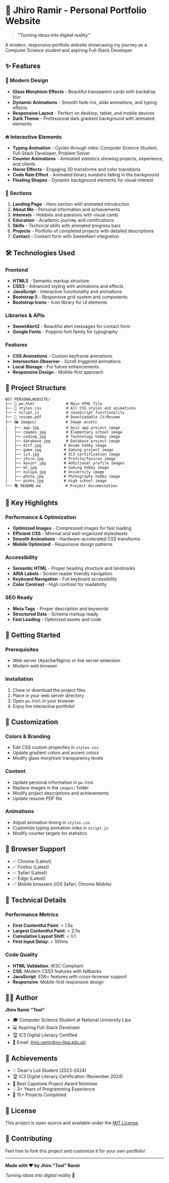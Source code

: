 # 🌟 Jhiro Ramir - Personal Portfolio Website

> **"Turning ideas into digital reality"**

A modern, responsive portfolio website showcasing my journey as a Computer Science student and aspiring Full-Stack Developer.


## ✨ Features

### 🎨 Modern Design
- **Glass Morphism Effects** - Beautiful transparent cards with backdrop blur
- **Dynamic Animations** - Smooth fade-ins, slide animations, and typing effects
- **Responsive Layout** - Perfect on desktop, tablet, and mobile devices
- **Dark Theme** - Professional dark gradient background with animated elements

### 🔥 Interactive Elements
- **Typing Animation** - Cycles through roles: Computer Science Student, Full-Stack Developer, Problem Solver
- **Counter Animations** - Animated statistics showing projects, experience, and clients
- **Hover Effects** - Engaging 3D transforms and color transitions
- **Code Rain Effect** - Animated binary numbers falling in the background
- **Floating Shapes** - Dynamic background elements for visual interest

### 📱 Sections
1. **Landing Page** - Hero section with animated introduction
2. **About Me** - Personal information and achievements
3. **Interests** - Hobbies and passions with visual cards
4. **Education** - Academic journey and certifications
5. **Skills** - Technical skills with animated progress bars
6. **Projects** - Portfolio of completed projects with detailed descriptions
7. **Contact** - Contact form with SweetAlert integration

## 🛠️ Technologies Used

### Frontend
- **HTML5** - Semantic markup structure
- **CSS3** - Advanced styling with animations and effects
- **JavaScript** - Interactive functionality and animations
- **Bootstrap 5** - Responsive grid system and components
- **Bootstrap Icons** - Icon library for UI elements

### Libraries & APIs
- **SweetAlert2** - Beautiful alert messages for contact form
- **Google Fonts** - Poppins font family for typography

### Features
- **CSS Animations** - Custom keyframe animations
- **Intersection Observer** - Scroll-triggered animations
- **Local Storage** - For future enhancements
- **Responsive Design** - Mobile-first approach

## 📁 Project Structure

```
WST_PERSONALWEBSITE/
├── 📄 pw.html              # Main HTML file
├── 🎨 styles.css           # All CSS styles and animations
├── ⚡ script.js            # JavaScript functionality
├── 📄 resume.pdf           # Downloadable CV/Resume
├── 🖼️ images/             # Image assets
│   ├── app.jpg            # Quiz app project image
│   ├── cmames.jpg         # Elementary school image
│   ├── coding.jpg         # Technology hobby image
│   ├── database.jpg       # Database project image
│   ├── ditf.jpg          # Anime hobby image
│   ├── game.jpg          # Gaming project image
│   ├── ic3.jpg           # IC3 certification image
│   ├── jhiro.jpg         # Profile/favicon image
│   ├── kevin*.jpg        # Additional profile images
│   ├── ml.jpg            # Gaming hobby image
│   ├── nulipa.jpg        # University image
│   ├── photo.jpg         # Photography hobby image
│   └── pinhs.jpg         # High school image
└── 📚 README.md           # Project documentation
```

## 🎯 Key Highlights

### Performance & Optimization
- **Optimized Images** - Compressed images for fast loading
- **Efficient CSS** - Minimal and well-organized stylesheets
- **Smooth Animations** - Hardware-accelerated CSS transforms
- **Mobile Optimized** - Responsive design patterns

### Accessibility
- **Semantic HTML** - Proper heading structure and landmarks
- **ARIA Labels** - Screen reader friendly navigation
- **Keyboard Navigation** - Full keyboard accessibility
- **Color Contrast** - High contrast for readability

### SEO Ready
- **Meta Tags** - Proper description and keywords
- **Structured Data** - Schema markup ready
- **Fast Loading** - Optimized assets and code

## 🚀 Getting Started

### Prerequisites
- Web server (Apache/Nginx) or live server extension
- Modern web browser

### Installation
1. Clone or download the project files
2. Place in your web server directory
3. Open `pw.html` in your browser
4. Enjoy the interactive portfolio!

## 🎨 Customization

### Colors & Branding
- Edit CSS custom properties in `styles.css`
- Update gradient colors and accent colors
- Modify glass morphism transparency levels

### Content
- Update personal information in `pw.html`
- Replace images in the `images/` folder
- Modify project descriptions and achievements
- Update resume PDF file

### Animations
- Adjust animation timing in `styles.css`
- Customize typing animation roles in `script.js`
- Modify counter targets for statistics

## 📱 Browser Support

- ✅ Chrome (Latest)
- ✅ Firefox (Latest)
- ✅ Safari (Latest)
- ✅ Edge (Latest)
- ✅ Mobile browsers (iOS Safari, Chrome Mobile)

## 🔧 Technical Details

### Performance Metrics
- **First Contentful Paint**: < 1.5s
- **Largest Contentful Paint**: < 2.5s
- **Cumulative Layout Shift**: < 0.1
- **First Input Delay**: < 100ms

### Code Quality
- **HTML Validation**: W3C Compliant
- **CSS**: Modern CSS3 features with fallbacks
- **JavaScript**: ES6+ features with cross-browser support
- **Responsive**: Mobile-first responsive design

## 👨‍💻 Author

**Jhiro Ramir "Tool"**
- 🎓 Computer Science Student at National University Lipa
- 💻 Aspiring Full-Stack Developer
- 🏆 IC3 Digital Literacy Certified
- 📧 Email: jhiro.ramir@nu-lipa.edu.ph

## 🌟 Achievements

- ✨ Dean's List Student (2023-2024)
- 🏆 IC3 Digital Literacy Certification (November 2024)
- 🎯 Best Capstone Project Award Nominee
- 💡 3+ Years of Programming Experience
- 🚀 15+ Projects Completed

## 📄 License

This project is open source and available under the [MIT License](LICENSE).

## 🤝 Contributing

Feel free to fork this project and customize it for your own portfolio!

---

**Made with ❤️ by Jhiro "Tool" Ramir**

*Turning ideas into digital reality* 🚀
